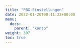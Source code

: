 ```yaml
---
title: "PBX-Einstellungen"
date: 2022-01-20T00:11:22+00:00
menu:
  docs:
    parent: "konto"
weight: 307
toc: true
---
```


